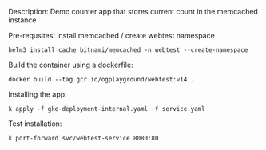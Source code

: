 Description:
Demo counter app that stores current count in the memcached instance

Pre-requsites:
install memcached / create webtest namespace
```
helm3 install cache bitnami/memcached -n webtest --create-namespace
```

Build the container using a dockerfile:
```
docker build --tag gcr.io/ogplayground/webtest:v14 .
```

Installing the app:
```
k apply -f gke-deployment-internal.yaml -f service.yaml
```

Test installation:
```
k port-forward svc/webtest-service 8080:80
```
